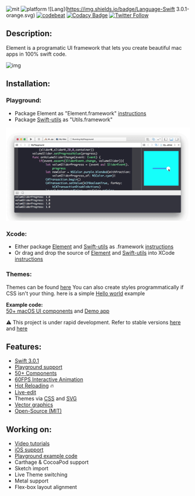 ![mit](https://img.shields.io/badge/License-MIT-brightgreen.svg) ![platform](https://img.shields.io/badge/Platform-macOS-blue.svg) ![Lang](https://img.shields.io/badge/Language-Swift 3.0.1-orange.svg) [![codebeat](https://codebeat.co/badges/2de7a2a5-91d5-401e-8913-8f1993affd55)](https://codebeat.co/projects/github-com-eonist-element) [![Codacy Badge](https://api.codacy.com/project/badge/Grade/1c0c7299bbe54e1db3d75994299478c2)](https://www.codacy.com/app/eonist/Element?utm_source=github.com&utm_medium=referral&utm_content=eonist/Element&utm_campaign=badger) [![Twitter Follow](https://img.shields.io/twitter/follow/stylekit_org.svg?style=social&label=Follow)](https://twitter.com/stylekit_org)

## Description:

Element is a programatic UI framework that lets you create beautiful mac apps in 100% swift code.

<img width="558" alt="img" src="https://dl.dropboxusercontent.com/u/2559476/gitsync_take_3.mov.gif">

## Installation:

### Playground:
- Package Element as "Element.framework" [instructions](http://stylekit.org/blog/2017/01/16/playground-and-framework/)   
- Package [Swift-utils](https://github.com/eonist/swift-utils) as "Utils.framework"  

<img width="530" alt="img" src="https://raw.githubusercontent.com/stylekit/img/master/PlaygroundFrameworkLoop_20FPS_half_size.mp4.gif">

### Xcode:
- Either package [Element](https://github.com/eonist/Element)  and [Swift-utils](https://github.com/eonist/swift-utils) as .framework  [instructions](http://stylekit.org/blog/2017/01/16/playground-and-framework/)   
- Or drag and drop the source of [Element](https://github.com/eonist/Element)  and [Swift-utils](https://github.com/eonist/swift-utils) into XCode  [instructions](http://stylekit.org/blog/2017/01/16/playground-and-framework/)   

### Themes:
Themes can be found [here](https://github.com/stylekit/ElCapitan)  You can also create styles programmatically if CSS isn't your thing. here is a simple [Hello world](https://github.com/eonist/Element/wiki/hello-world) example    

**Example code:**  
[50+ macOS UI components](https://github.com/stylekit/explorer) and [Demo app](https://github.com/stylekit/stash) 

⚠️️ This project is under rapid development. Refer to stable versions [here](https://github.com/eonist/Element/releases)  and [here](https://github.com/eonist/swift-utils/releases)   


## Features:
- [Swift 3.0.1](http://stylekit.org/blog/2017/01/12/swift-3-migration/)  
- [Playground support](https://github.com/eonist/Element/wiki#prototyping-ui-in-xcode-playground)  
- [50+ Components](https://github.com/eonist/Element/wiki/overview) 
- [60FPS Interactive Animation](https://github.com/eonist/Element/wiki/RBSliderFastList) 
- [Hot Reloading](http://stylekit.org/blog/2017/01/16/playground-and-framework/)  🔥 
- [Live-edit](https://github.com/eonist/Element/wiki/live) 
- Themes via [CSS](http://stylekit.org/blog/2016/02/18/Cascading-Style-Sheets-System/)  and [SVG](http://stylekit.org/blog/2016/01/07/Basic-SVG-support/) 
- [Vector graphics](http://stylekit.org/blog/2015/12/30/Graphic-framework-for-OSX/) 
- [Open-Source (MIT)](https://no.wikipedia.org/wiki/MIT-lisensen) 

## Working on:

- [Video tutorials](https://github.com/eonist/Element/wiki/tutorials)  
- [iOS support](https://github.com/eonist/Element-iOS)  
- [Playground example code](https://gist.github.com/eonist/0aa86f28aaec7f94729f3cbfdab83636) 
- Carthage & CocoaPod support
- Sketch import
- Live Theme switching
- Metal support 
- Flex-box layout alignment

